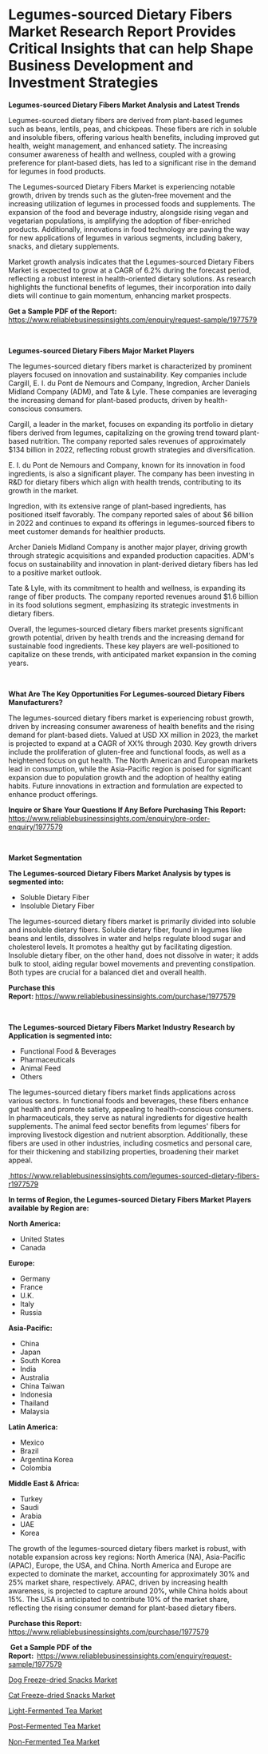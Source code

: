 <p><h1>Legumes-sourced Dietary Fibers Market Research Report Provides Critical Insights that can help Shape Business Development and Investment Strategies</h1></p><p><strong>Legumes-sourced Dietary Fibers Market Analysis and Latest Trends</strong></p>
<p><p>Legumes-sourced dietary fibers are derived from plant-based legumes such as beans, lentils, peas, and chickpeas. These fibers are rich in soluble and insoluble fibers, offering various health benefits, including improved gut health, weight management, and enhanced satiety. The increasing consumer awareness of health and wellness, coupled with a growing preference for plant-based diets, has led to a significant rise in the demand for legumes in food products.</p><p>The Legumes-sourced Dietary Fibers Market is experiencing notable growth, driven by trends such as the gluten-free movement and the increasing utilization of legumes in processed foods and supplements. The expansion of the food and beverage industry, alongside rising vegan and vegetarian populations, is amplifying the adoption of fiber-enriched products. Additionally, innovations in food technology are paving the way for new applications of legumes in various segments, including bakery, snacks, and dietary supplements.</p><p>Market growth analysis indicates that the Legumes-sourced Dietary Fibers Market is expected to grow at a CAGR of 6.2% during the forecast period, reflecting a robust interest in health-oriented dietary solutions. As research highlights the functional benefits of legumes, their incorporation into daily diets will continue to gain momentum, enhancing market prospects.</p></p>
<p><strong>Get a Sample PDF of the Report:&nbsp;</strong> <a href="https://www.reliablebusinessinsights.com/enquiry/request-sample/1977579?utm_campaign=96&utm_medium=2&utm_source=Github&utm_content=ia&utm_term=07042025&utm_id=legumes-sourced-dietary-fibers">https://www.reliablebusinessinsights.com/enquiry/request-sample/1977579</a></p>
<p>&nbsp;</p>
<p><strong>Legumes-sourced Dietary Fibers Major Market Players</strong></p>
<p><p>The legumes-sourced dietary fibers market is characterized by prominent players focused on innovation and sustainability. Key companies include Cargill, E. I. du Pont de Nemours and Company, Ingredion, Archer Daniels Midland Company (ADM), and Tate & Lyle. These companies are leveraging the increasing demand for plant-based products, driven by health-conscious consumers.</p><p>Cargill, a leader in the market, focuses on expanding its portfolio in dietary fibers derived from legumes, capitalizing on the growing trend toward plant-based nutrition. The company reported sales revenues of approximately $134 billion in 2022, reflecting robust growth strategies and diversification.</p><p>E. I. du Pont de Nemours and Company, known for its innovation in food ingredients, is also a significant player. The company has been investing in R&D for dietary fibers which align with health trends, contributing to its growth in the market.</p><p>Ingredion, with its extensive range of plant-based ingredients, has positioned itself favorably. The company reported sales of about $6 billion in 2022 and continues to expand its offerings in legumes-sourced fibers to meet customer demands for healthier products.</p><p>Archer Daniels Midland Company is another major player, driving growth through strategic acquisitions and expanded production capacities. ADM's focus on sustainability and innovation in plant-derived dietary fibers has led to a positive market outlook.</p><p>Tate & Lyle, with its commitment to health and wellness, is expanding its range of fiber products. The company reported revenues around $1.6 billion in its food solutions segment, emphasizing its strategic investments in dietary fibers.</p><p>Overall, the legumes-sourced dietary fibers market presents significant growth potential, driven by health trends and the increasing demand for sustainable food ingredients. These key players are well-positioned to capitalize on these trends, with anticipated market expansion in the coming years.</p></p>
<p>&nbsp;</p>
<p><strong>What Are The Key Opportunities For Legumes-sourced Dietary Fibers Manufacturers?</strong></p>
<p><p>The legumes-sourced dietary fibers market is experiencing robust growth, driven by increasing consumer awareness of health benefits and the rising demand for plant-based diets. Valued at USD XX million in 2023, the market is projected to expand at a CAGR of XX% through 2030. Key growth drivers include the proliferation of gluten-free and functional foods, as well as a heightened focus on gut health. The North American and European markets lead in consumption, while the Asia-Pacific region is poised for significant expansion due to population growth and the adoption of healthy eating habits. Future innovations in extraction and formulation are expected to enhance product offerings.</p></p>
<p><strong>Inquire or Share Your Questions If Any Before Purchasing This Report:</strong> <a href="https://www.reliablebusinessinsights.com/enquiry/pre-order-enquiry/1977579?utm_campaign=96&utm_medium=2&utm_source=Github&utm_content=ia&utm_term=07042025&utm_id=legumes-sourced-dietary-fibers">https://www.reliablebusinessinsights.com/enquiry/pre-order-enquiry/1977579</a></p>
<p>&nbsp;</p>
<p><strong>Market Segmentation</strong></p>
<p><strong>The Legumes-sourced Dietary Fibers Market Analysis by types is segmented into:</strong></p>
<p><ul><li>Soluble Dietary Fiber</li><li>Insoluble Dietary Fiber</li></ul></p>
<p><p>The legumes-sourced dietary fibers market is primarily divided into soluble and insoluble dietary fibers. Soluble dietary fiber, found in legumes like beans and lentils, dissolves in water and helps regulate blood sugar and cholesterol levels. It promotes a healthy gut by facilitating digestion. Insoluble dietary fiber, on the other hand, does not dissolve in water; it adds bulk to stool, aiding regular bowel movements and preventing constipation. Both types are crucial for a balanced diet and overall health.</p></p>
<p><strong>Purchase this Report:&nbsp;</strong><a href="https://www.reliablebusinessinsights.com/purchase/1977579?utm_campaign=96&utm_medium=2&utm_source=Github&utm_content=ia&utm_term=07042025&utm_id=legumes-sourced-dietary-fibers">https://www.reliablebusinessinsights.com/purchase/1977579</a></p>
<p>&nbsp;</p>
<p><strong>The Legumes-sourced Dietary Fibers Market Industry Research by Application is segmented into:</strong></p>
<p><ul><li>Functional Food & Beverages</li><li>Pharmaceuticals</li><li>Animal Feed</li><li>Others</li></ul></p>
<p><p>The legumes-sourced dietary fibers market finds applications across various sectors. In functional foods and beverages, these fibers enhance gut health and promote satiety, appealing to health-conscious consumers. In pharmaceuticals, they serve as natural ingredients for digestive health supplements. The animal feed sector benefits from legumes' fibers for improving livestock digestion and nutrient absorption. Additionally, these fibers are used in other industries, including cosmetics and personal care, for their thickening and stabilizing properties, broadening their market appeal.</p></p>
<p><a href="https://www.reliablebusinessinsights.com/legumes-sourced-dietary-fibers-r1977579?utm_campaign=96&utm_medium=2&utm_source=Github&utm_content=ia&utm_term=07042025&utm_id=legumes-sourced-dietary-fibers">&nbsp;https://www.reliablebusinessinsights.com/legumes-sourced-dietary-fibers-r1977579</a></p>
<p><strong>In terms of Region, the Legumes-sourced Dietary Fibers Market Players available by Region are:</strong></p>
<p>
    <p> <strong> North America: </strong>
        <ul>
            <li>United States</li>
            <li>Canada</li>
        </ul>
        </p> 
    <p> <strong> Europe: </strong>
        <ul>
            <li>Germany</li>
            <li>France</li>
            <li>U.K.</li>
            <li>Italy</li>
            <li>Russia</li>
        </ul>
        </p> 
    <p> <strong> Asia-Pacific: </strong>
        <ul>
            <li>China</li>
            <li>Japan</li>
            <li>South Korea</li>
            <li>India</li>
            <li>Australia</li>
            <li>China Taiwan</li>
            <li>Indonesia</li>
            <li>Thailand</li>
            <li>Malaysia</li>
        </ul>
        </p> 
    <p> <strong> Latin America: </strong>
        <ul>
            <li>Mexico</li>
            <li>Brazil</li>
            <li>Argentina Korea</li>
            <li>Colombia</li>
        </ul>
        </p> 
    <p> <strong> Middle East & Africa: </strong>
        <ul>
            <li>Turkey</li>
            <li>Saudi</li>
            <li>Arabia</li>
            <li>UAE</li>
            <li>Korea</li>
        </ul>
    </p>
    </p>
<p><p>The growth of the legumes-sourced dietary fibers market is robust, with notable expansion across key regions: North America (NA), Asia-Pacific (APAC), Europe, the USA, and China. North America and Europe are expected to dominate the market, accounting for approximately 30% and 25% market share, respectively. APAC, driven by increasing health awareness, is projected to capture around 20%, while China holds about 15%. The USA is anticipated to contribute 10% of the market share, reflecting the rising consumer demand for plant-based dietary fibers.</p></p>
<p><strong>Purchase this Report: </strong><a href="https://www.reliablebusinessinsights.com/purchase/1977579?utm_campaign=96&utm_medium=2&utm_source=Github&utm_content=ia&utm_term=07042025&utm_id=legumes-sourced-dietary-fibers">https://www.reliablebusinessinsights.com/purchase/1977579</a></p>
<p>&nbsp;<strong>Get a Sample PDF of the Report:&nbsp;&nbsp;</strong><a href="https://www.reliablebusinessinsights.com/enquiry/request-sample/1977579?utm_campaign=96&utm_medium=2&utm_source=Github&utm_content=ia&utm_term=07042025&utm_id=legumes-sourced-dietary-fibers">https://www.reliablebusinessinsights.com/enquiry/request-sample/1977579</a></p>
<p><strong></strong></p>
<p><p><a href="https://github.com/timayuethem/Market-Research-Report-List-1/blob/main/dog-freeze-dried-snacks-market.md?utm_campaign=96&utm_medium=2&utm_source=Github&utm_content=ia&utm_term=07042025&utm_id=legumes-sourced-dietary-fibers">Dog Freeze-dried Snacks Market</a></p><p><a href="https://github.com/rembaentin6f/Market-Research-Report-List-1/blob/main/cat-freeze-dried-snacks-market.md?utm_campaign=96&utm_medium=2&utm_source=Github&utm_content=ia&utm_term=07042025&utm_id=legumes-sourced-dietary-fibers">Cat Freeze-dried Snacks Market</a></p><p><a href="https://github.com/avirsuckra/Market-Research-Report-List-1/blob/main/light-fermented-tea-market.md?utm_campaign=96&utm_medium=2&utm_source=Github&utm_content=ia&utm_term=07042025&utm_id=legumes-sourced-dietary-fibers">Light-Fermented Tea Market</a></p><p><a href="https://github.com/brabolyrah3h/Market-Research-Report-List-1/blob/main/post-fermented-tea-market.md?utm_campaign=96&utm_medium=2&utm_source=Github&utm_content=ia&utm_term=07042025&utm_id=legumes-sourced-dietary-fibers">Post-Fermented Tea Market</a></p><p><a href="https://github.com/sekohlorik/Market-Research-Report-List-1/blob/main/non-fermented-tea-market.md?utm_campaign=96&utm_medium=2&utm_source=Github&utm_content=ia&utm_term=07042025&utm_id=legumes-sourced-dietary-fibers">Non-Fermented Tea Market</a></p></p>